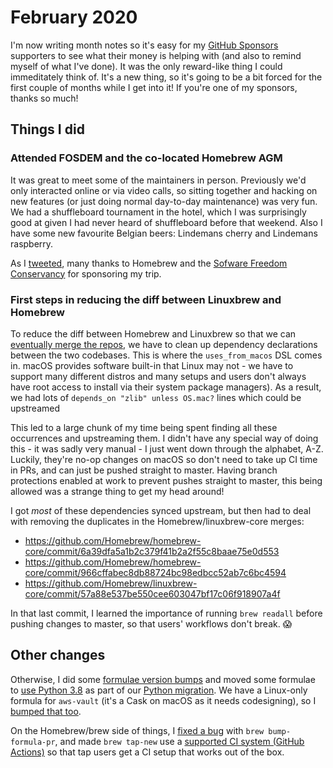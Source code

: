# February 2020

I'm now writing month notes so it's easy for my [GitHub
Sponsors](https://github.com/sponsors/issyl0) supporters to see what
their money is helping with (and also to remind myself of what I've
done). It was the only reward-like thing I could immeditately think
of. It's a new thing, so it's going to be a bit forced for the first
couple of months while I get into it! If you're one of my sponsors,
thanks so much!

## Things I did

### Attended FOSDEM and the co-located Homebrew AGM

It was great to meet some of the maintainers in person. Previously
we'd only interacted online or via video calls, so sitting together
and hacking on new features (or just doing normal day-to-day
maintenance) was very fun.  We had a shuffleboard tournament in the
hotel, which I was surprisingly good at given I had never heard of
shuffleboard before that weekend. Also I have some new favourite
Belgian beers: Lindemans cherry and Lindemans raspberry.

As I [tweeted](https://twitter.com/issyl0/status/1224795986037497861),
many thanks to Homebrew and the [Sofware Freedom
Conservancy](https://sfconservancy.org) for sponsoring my trip.

### First steps in reducing the diff between Linuxbrew and Homebrew

To reduce the diff between Homebrew and Linuxbrew so that we can
[eventually merge the
repos](https://github.com/Homebrew/brew/issues/7028), we have to clean
up dependency declarations between the two codebases. This is where
the `uses_from_macos` DSL comes in. macOS provides software built-in
that Linux may not - we have to support many different distros and
many setups and users don't always have root access to install via
their system package managers). As a result, we had lots of
`depends_on "zlib" unless OS.mac?` lines which could be upstreamed 

This led to a large chunk of my time being spent finding all these
occurrences and upstreaming them. I didn't have any special way of
doing this - it was sadly very manual - I just went down through the
alphabet, A-Z. Luckily, they're no-op changes on macOS so don't need
to take up CI time in PRs, and can just be pushed straight to master.
Having branch protections enabled at work to prevent pushes straight
to master, this being allowed was a strange thing to get my head
around!

I got _most_ of these dependencies synced upstream, but then had to
deal with removing the duplicates in the Homebrew/linuxbrew-core
merges:

- https://github.com/Homebrew/homebrew-core/commit/6a39dfa5a1b2c379f41b2a2f55c8baae75e0d553
- https://github.com/Homebrew/homebrew-core/commit/966cffabec8db88724bc98edbcc52ab7c6bc4594
- https://github.com/Homebrew/linuxbrew-core/commit/57a88e537be550cee603047bf17c06f918907a4f

In that last commit, I learned the importance of running `brew
readall` before pushing changes to master, so that users' workflows
don't break. :scream:

## Other changes

Otherwise, I did some [formulae version
bumps](https://github.com/Homebrew/homebrew-core/commit/cc7cdb60d622ea8857e091f67caa45417b104d28)
and moved some formulae to [use Python
3.8](https://github.com/Homebrew/homebrew-core/commit/6991cfb58c8fa5d24bbb5cc1e663eef8128df649)
as part of our [Python
migration](https://github.com/Homebrew/homebrew-core/issues/47274). We
have a Linux-only formula for `aws-vault` (it's a Cask on macOS as it
needs codesigning), so I [bumped that
too](https://github.com/Homebrew/linuxbrew-core/pull/19643).

On the Homebrew/brew side of things, I [fixed a
bug](https://github.com/Homebrew/brew/commit/1ab843ba47374577216c28bb4a1c2fa67666da34)
with `brew bump-formula-pr`, and made `brew tap-new` use a [supported
CI system (GitHub
Actions)](https://github.com/Homebrew/brew/commit/b3abf3d7c941dd1c3889cf1fa35414c6e90e986c)
so that tap users get a CI setup that works out of the box.

